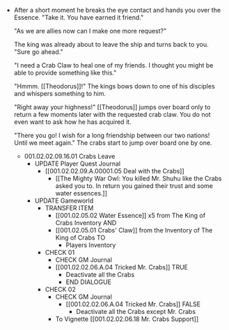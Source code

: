- After a short moment he breaks the eye contact and hands you over the Essence. "Take it. You have earned it friend."
  
  "As we are allies now can I make one more request?"
  
  The king was already about to leave the ship and turns back to you. "Sure go ahead."
  
  "I need a Crab Claw to heal one of my friends. I thought you might be able to provide something like this."
  
  "Hmmm. [[Theodorus]]!" The kings bows down to one of his disciples and whispers something to him. 
  
  "Right away your highness!" [[Theodorus]] jumps over board only to return a few moments later with the requested crab claw. You do not even want to ask how he has acquired it.
  
  "There you go! I wish for a long friendship between our two nations! Until we meet again." The crabs start to jump over board one by one.
	- 001.02.02.09.16.01 Crabs Leave
		- UPDATE Player Quest Journal
			- [[001.02.02.09.A.00001.05 Deal with the Crabs]]
				- [[The Mighty War Owl: You killed Mr. Shuhu like the Crabs asked you to. In return you gained their trust and some water essences.]]
		- UPDATE Gameworld
			- TRANSFER ITEM
				- [[001.02.05.02 Water Essence]] x5 from The King of Crabs Inventory AND
				- [[001.02.05.01 Crabs' Claw]] from the Inventory of The King of Crabs TO
					- Players Inventory
			- CHECK 01
				- CHECK GM Journal
				- [[001.02.02.06.A.04 Tricked Mr. Crabs]] TRUE
					- Deactivate all the Crabs
					- END DIALOGUE
			- CHECK 02
				- CHECK GM Journal
					- [[001.02.02.06.A.04 Tricked Mr. Crabs]] FALSE
						- Deactivate all the Crabs except Mr. Crabs
				- To Vignette [[001.02.02.06.18 Mr. Crabs Support]]